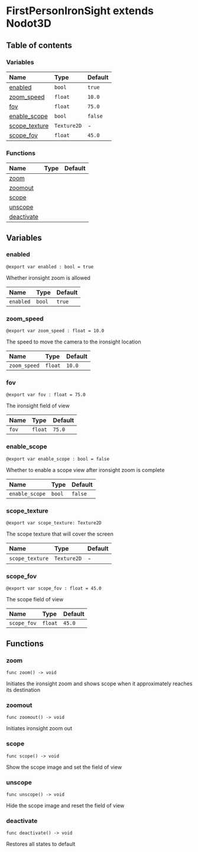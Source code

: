 # FirstPersonIronSight extends Nodot3D

## Table of contents

### Variables

|Name|Type|Default|
|:-|:-|:-|
|[enabled](#enabled)|`bool`|`true`|
|[zoom_speed](#zoom_speed)|`float`|`10.0`|
|[fov](#fov)|`float`|`75.0`|
|[enable_scope](#enable_scope)|`bool`|`false`|
|[scope_texture](#scope_texture)|`Texture2D`|-|
|[scope_fov](#scope_fov)|`float`|`45.0`|

### Functions

|Name|Type|Default|
|:-|:-|:-|
|[zoom](#zoom)|||
|[zoomout](#zoomout)|||
|[scope](#scope)|||
|[unscope](#unscope)|||
|[deactivate](#deactivate)|||

## Variables

### enabled

```gdscript
@export var enabled : bool = true
```

Whether ironsight zoom is allowed

|Name|Type|Default|
|:-|:-|:-|
|`enabled`|`bool`|`true`|

### zoom_speed

```gdscript
@export var zoom_speed : float = 10.0
```

The speed to move the camera to the ironsight location

|Name|Type|Default|
|:-|:-|:-|
|`zoom_speed`|`float`|`10.0`|

### fov

```gdscript
@export var fov : float = 75.0
```

The ironsight field of view

|Name|Type|Default|
|:-|:-|:-|
|`fov`|`float`|`75.0`|

### enable_scope

```gdscript
@export var enable_scope : bool = false
```

Whether to enable a scope view after ironsight zoom is complete

|Name|Type|Default|
|:-|:-|:-|
|`enable_scope`|`bool`|`false`|

### scope_texture

```gdscript
@export var scope_texture: Texture2D
```

The scope texture that will cover the screen

|Name|Type|Default|
|:-|:-|:-|
|`scope_texture`|`Texture2D`|-|

### scope_fov

```gdscript
@export var scope_fov : float = 45.0
```

The scope field of view

|Name|Type|Default|
|:-|:-|:-|
|`scope_fov`|`float`|`45.0`|

## Functions

### zoom

```gdscript
func zoom() -> void
```

Initiates the ironsight zoom and shows scope when it approximately reaches its destination

### zoomout

```gdscript
func zoomout() -> void
```

Initiates ironsight zoom out

### scope

```gdscript
func scope() -> void
```

Show the scope image and set the field of view

### unscope

```gdscript
func unscope() -> void
```

Hide the scope image and reset the field of view

### deactivate

```gdscript
func deactivate() -> void
```

Restores all states to default

